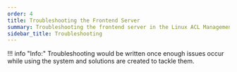 ```yaml
---
order: 4
title: Troubleshooting the Frontend Server
summary: Troubleshooting the frontend server in the Linux ACL Management System 
sidebar_title: Troubleshooting
---
```


!!! info "Info:"
    Troubleshooting would be written once enough issues occur while using the system and solutions are created to tackle them.
